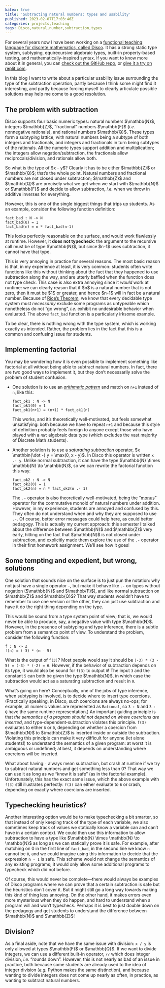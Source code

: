 ```yaml
---
katex: true
title: 'Subtracting natural numbers: types and usability'
published: 2023-02-07T17:03:46Z
categories: projects,teaching
tags: Disco,natural,number,subtraction,types
---
```


<p>For several years now I have been working on a <a href="https://github.com/disco-lang/disco/#readme">functional teaching language for discrete mathematics, called Disco</a>. It has a strong static type system, subtyping, equirecursive algebraic types, built-in property-based testing, and mathematically-inspired syntax. If you want to know more about it in general, you can <a href="https://github.com/disco-lang/disco/#readme">check out the GitHub repo</a>, or <a href="https://replit.com/@BrentYorgey/Disco#README.md">give it a try on replit.com</a>.</p>
<p>In this blog I want to write about a particular usability issue surrounding the type of the subtraction operation, partly because I think some might find it interesting, and partly because forcing myself to clearly articulate possible solutions may help me come to a good resolution.</p>
<h2 id="the-problem-with-subtraction">The problem with subtraction</h2>
<p>Disco supports four basic numeric types: natural numbers $\mathbb{N}$, integers $\mathbb{Z}$, “fractional” numbers $\mathbb{F}$ (<em>i.e.</em> nonnegative rationals), and rational numbers $\mathbb{Q}$. These types form a subtyping lattice, with natural numbers being a subtype of both integers and fractionals, and integers and fractionals in turn being subtypes of the rationals. All the numeric types support addition and multiplication; the integers allow negation/subtraction, the fractionals allow reciprocals/division, and rationals allow both.</p>
<p>So what is the type of $x - y$? Clearly it has to be either $\mathbb{Z}$ or $\mathbb{Q}$; that’s the whole point. Natural numbers and fractional numbers are not closed under subtraction; $\mathbb{Z}$ and $\mathbb{Q}$ are precisely what we get when we start with $\mathbb{N}$ or $\mathbb{F}$ and decide to allow subtraction, <em>i.e.</em> when we throw in additive inverses for everything.</p>
<p>However, this is one of the single biggest things that trips up students. As an example, consider the following function definition:</p>
<pre><code>fact_bad : N -&gt; N
fact_bad(0) = 1
fact_bad(n) = n * fact_bad(n-1)</code></pre>
<p>This looks perfectly reasonable on the surface, and would work flawlessly at runtime. However, it <strong>does not typecheck</strong>: the argument to the recursive call must be of type $\mathbb{N}$, but since $n-1$ uses subtraction, it cannot have that type.</p>
<p>This is very annoying in practice for several reasons. The most basic reason is that, in my experience at least, it is very common: students often write functions like this without thinking about the fact that they happened to use subtraction along the way, and are utterly baffled when the function does not type check. This case is also extra annoying since it <em>would</em> work at runtime: we can clearly reason that if $n$ is a natural number that is not zero, then it must be $1$ or greater, and hence $n-1$ will in fact be a natural number. Because of <a href="https://en.wikipedia.org/wiki/Rice%27s_theorem">Rice’s Theorem</a>, we know that every decidable type system must <em>necessarily</em> exclude some programs as untypeable which nonetheless do not “go wrong”, <em>i.e.</em> exhibit no undesirable behavior when evaluated. The above <code>fact_bad</code> function is a particularly irksome example.</p>
<p>To be clear, there is nothing wrong with the type system, which is working exactly as intended. Rather, the problem lies in the fact that this is a common and confusing issue for students.</p>
<h2 id="implementing-factorial">Implementing factorial</h2>
<p>You may be wondering how it is even possible to implement something like factorial at all without being able to subtract natural numbers. In fact, there are two good ways to implement it, but they don’t necessarily solve the problem of student confusion.</p>
<ul>
<li><p>One solution is to use an <a href="https://disco-lang.readthedocs.io/en/latest/reference/arith-pattern.html"><em>arithmetic pattern</em></a> and match on <code>n+1</code> instead of <code>n</code>, like this:</p>
<pre><code>fact_ok1 : N -&gt; N
fact_ok1(0) = 1
fact_ok1(n+1) = (n+1) * fact_ok1(n)</code></pre>
<p>This works, and it’s theoretically well-motivated, but feels somewhat unsatisfying: both because we have to repeat <code>n+1</code> and because this style of definition probably feels foreign to anyone except those who have played with a <code>Nat</code> algebraic data type (which excludes the vast majority of Discrete Math students).</p></li>
<li><p>Another solution is to use a <em>saturating subtraction</em> operator, $x \mathbin{\dot -} y = \max(0, x - y)$. In Disco this operator is written <code>x .- y</code>. Unlike normal subtraction, it can have the type $\mathbb{N} \times \mathbb{N} \to \mathbb{N}$, so we can rewrite the factorial function this way:</p>
<pre><code>fact_ok2 : N -&gt; N
fact_ok2(0) = 1
fact_ok2(n) = n * fact_ok2(n .- 1)</code></pre>
<p>The <code>.-</code> operator is also theoretically well-motivated, being the “<a href="https://en.wikipedia.org/wiki/Monus">monus</a>” operator for the commutative monoid of natural numbers under addition. However, in my experience, students are annoyed and confused by this. They often do not understand when and why they are supposed to use <code>.-</code>. Of course, better error messages could help here, as could better pedagogy. This is actually my current approach: this semester I talked about the difference between $\mathbb{N}$ and $\mathbb{Z}$ very early, hitting on the fact that $\mathbb{N}$ is not closed under subtraction, and explicitly made them explore the use of the <code>.-</code> operator in their first homework assignment. We’ll see how it goes!</p></li>
</ul>
<h2 id="some-tempting-and-expedient-but-wrong-solutions">Some tempting and expedient, but wrong, solutions</h2>
<p>One solution that sounds nice on the surface is to just pun the notation: why not just have a single operator <code>-</code>, but make it behave like <code>.-</code> on types without negation ($\mathbb{N}$ and $\mathbb{F}$), and like normal subtraction on $\mathbb{Z}$ and $\mathbb{Q}$? That way students wouldn’t have to remember to use one version or the other, they can just use subtraction and have it do the right thing depending on the type.</p>
<p>This would be sound from a type system point of view; that is, we would never be able to produce, say, a negative value with type $\mathbb{N}$. However, in the presence of subtyping and type inference, there is a subtle problem from a semantics point of view. To understand the problem, consider the following function:</p>
<pre><code>f : N -&gt; Z
f(n) = (-3) * (n - 5)</code></pre>
<p>What is the output of <code>f(3)</code>? Most people would say it should be <code>(-3) * (3 - 5) = (-3) * (-2) = 6</code>. However, if the behavior of subtraction depends on its type, it would also be sound for <code>f(3)</code> to output <code>0</code>! The input <code>3</code> and the constant <code>5</code> can both be given the type $\mathbb{N}$, in which case the subtraction would act as a saturating subtraction and result in <code>0</code>.</p>
<p>What’s going on here? Conceptually, one of the jobs of type inference, when subtyping is involved, is to decide where to insert type coercions. (Practically speaking, in Disco, such coercions are always no-ops; for example, all numeric values are represented as <code>Rational</code>, so <code>3 : N</code> and <code>3 : Q</code> have the same runtime representation.) An important guiding principle is that <em>the semantics of a program should not depend on where coercions are inserted</em>, and type-dependent-subtraction violates this principle. <code>f(3)</code> evaluates to either <code>6</code> or <code>0</code>, depending on whether a coercion from $\mathbb{N}$ to $\mathbb{Z}$ is inserted inside or outside the subtraction. Violating this principle can make it very difficult for anyone (let alone students!) to understand the semantics of a given program: at worst it is ambiguous or undefined; at best, it depends on understanding where coercions will be inserted.</p>
<p>What about having <code>-</code> always mean subtraction, but crash at runtime if we try to subtract natural numbers and get something less than 0? That way we can use it as long as we “know it is safe” (as in the factorial example). Unfortunately, this has the exact same issue, which the above example with <code>f(3)</code> still illustrates perfectly: <code>f(3)</code> can either evaluate to <code>6</code> or crash, depending on exactly where coercions are inserted.</p>
<h2 id="typechecking-heuristics">Typechecking heuristics?</h2>
<p>Another interesting option would be to make typechecking a bit smarter, so that instead of only keeping track of the type of each variable, we also sometimes keep track of values we statically know a variable can and can’t have in a certain context. We could then use this information to allow subtraction to have a type like $\mathbb{N} \times \mathbb{N} \to \mathbb{N}$ as long as we can statically prove it is safe. For example, after matching on 0 in the first line of <code>fact_bad</code>, in the second line we know <code>n</code> cannot be <code>0</code>, and we could imagine using this information to decide that the expression <code>n - 1</code> is safe. This scheme would not change the semantics of any existing programs; it would only allow some additional programs to typecheck which did not before.</p>
<p>Of course, this would never be complete—there would always be examples of Disco programs where we can prove that a certain subtraction is safe but the heuristics don’t cover it. But it might still go a long way towards making this kind of thing less annoying. On the other hand, it makes errors even more mysterious when they do happen, and hard to understand when a program will and won’t typecheck. Perhaps it is best to just double down on the pedagogy and get students to understand the difference between $\mathbb{N}$ and $\mathbb{Z}$!</p>
<h2 id="division">Division?</h2>
<p>As a final aside, note that we have the same issue with division: <code>x / y</code> is only allowed at types $\mathbb{F}$ or $\mathbb{Q}$. If we want to divide integers, we can use a different built-in operator, <code>//</code> which does integer division, <em>i.e.</em> “rounds down”. However, this is not nearly as bad of an issue in practice, both because some students are already used to the idea of integer division (<em>e.g.</em> Python makes the same distinction), and because wanting to divide integers does not come up nearly as often, in practice, as wanting to subtract natural numbers.</p>

